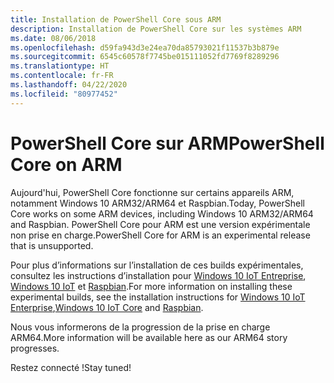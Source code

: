 ```yaml
---
title: Installation de PowerShell Core sous ARM
description: Installation de PowerShell Core sur les systèmes ARM
ms.date: 08/06/2018
ms.openlocfilehash: d59fa943d3e24ea70da85793021f11537b3b879e
ms.sourcegitcommit: 6545c60578f7745be015111052fd7769f8289296
ms.translationtype: HT
ms.contentlocale: fr-FR
ms.lasthandoff: 04/22/2020
ms.locfileid: "80977452"
---
```

# <a name="powershell-core-on-arm"></a><span data-ttu-id="afa5e-103">PowerShell Core sur ARM</span><span class="sxs-lookup"><span data-stu-id="afa5e-103">PowerShell Core on ARM</span></span>

<span data-ttu-id="afa5e-104">Aujourd'hui, PowerShell Core fonctionne sur certains appareils ARM, notamment Windows 10 ARM32/ARM64 et Raspbian.</span><span class="sxs-lookup"><span data-stu-id="afa5e-104">Today, PowerShell Core works on some ARM devices, including Windows 10 ARM32/ARM64 and Raspbian.</span></span>
<span data-ttu-id="afa5e-105">PowerShell Core pour ARM est une version expérimentale non prise en charge.</span><span class="sxs-lookup"><span data-stu-id="afa5e-105">PowerShell Core for ARM is an experimental release that is unsupported.</span></span>

<span data-ttu-id="afa5e-106">Pour plus d’informations sur l’installation de ces builds expérimentales, consultez les instructions d’installation pour [Windows 10 IoT Entreprise](installing-powershell-core-on-windows.md#deploying-on-windows-10-iot-enterprise), [Windows 10 IoT](installing-powershell-core-on-windows.md#deploying-on-windows-10-iot-core) et [Raspbian](installing-powershell-core-on-linux.md#raspbian).</span><span class="sxs-lookup"><span data-stu-id="afa5e-106">For more information on installing these experimental builds, see the installation instructions for [Windows 10 IoT Enterprise](installing-powershell-core-on-windows.md#deploying-on-windows-10-iot-enterprise),[Windows 10 IoT Core](installing-powershell-core-on-windows.md#deploying-on-windows-10-iot-core) and [Raspbian](installing-powershell-core-on-linux.md#raspbian).</span></span>

<span data-ttu-id="afa5e-107">Nous vous informerons de la progression de la prise en charge ARM64.</span><span class="sxs-lookup"><span data-stu-id="afa5e-107">More information will be available here as our ARM64 story progresses.</span></span>

<span data-ttu-id="afa5e-108">Restez connecté !</span><span class="sxs-lookup"><span data-stu-id="afa5e-108">Stay tuned!</span></span>
